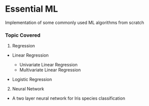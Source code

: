 # Essential ML

Implementation of some commonly used ML algorithms from scratch

### Topic Covered

1. Regression
 - Linear Regression
   - Univariate Linear Regression
   - Multivariate Linear Regression

 - Logistic Regression

2. Neural Network
 - A two layer neural network for Iris species classification
